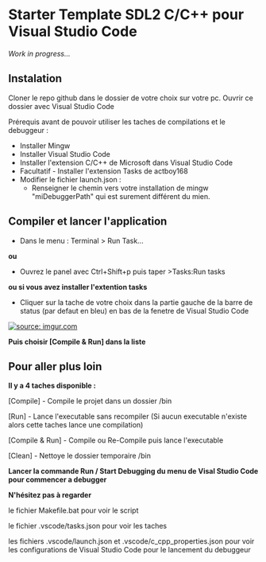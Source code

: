 # Starter Template SDL2 C/C++ pour Visual Studio Code

*Work in progress...*

## Instalation

Cloner le repo github dans le dossier de votre choix sur votre pc.
Ouvrir ce dossier avec Visual Studio Code

Prérequis avant de pouvoir utiliser les taches de compilations et le debuggeur : 
* Installer Mingw
* Installer Visual Studio Code
* Installer l'extension C/C++ de Microsoft dans Visual Studio Code
* Facultatif - Installer l'extension Tasks de actboy168
* Modifier le fichier launch.json : 
  * Renseigner le chemin vers votre installation de mingw "miDebuggerPath" qui est surement différent du mien.

## Compiler et lancer l'application

* Dans le menu : Terminal > Run Task...
  
**ou**

* Ouvrez le panel avec Ctrl+Shift+p puis taper >Tasks:Run tasks
  
**ou si vous avez installer l'extention tasks**

* Cliquer sur la tache de votre choix dans la partie gauche de la barre de status (par defaut en bleu) en bas de la fenetre de Visual Studio Code

<a href="https://imgur.com/ZQxHNLA"><img src="https://i.imgur.com/ZQxHNLA.png" title="source: imgur.com" /></a>

**Puis choisir [Compile & Run] dans la liste**

## Pour aller plus loin

**Il y a 4 taches disponible :**

[Compile] - Compile le projet dans un dossier /bin

[Run] - Lance l'executable sans recompiler (Si aucun executable n'existe alors cette taches lance une compilation)

[Compile & Run] - Compile ou Re-Compile puis lance l'executable

[Clean] - Nettoye le dossier temporaire /bin

**Lancer la commande Run / Start Debugging du menu de Visal Studio Code pour commencer a debugger**

**N'hésitez pas à regarder**

le fichier Makefile.bat pour voir le script

le fichier .vscode/tasks.json pour voir les taches

les fichiers .vscode/launch.json et .vscode/c_cpp_properties.json pour voir les configurations de Visual Studio Code pour le lancement du debuggeur